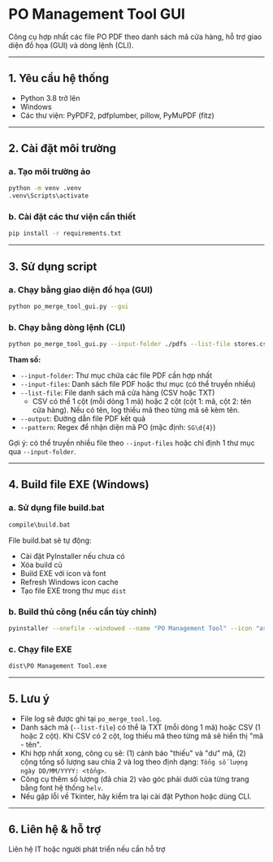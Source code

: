 # PO Management Tool GUI

Công cụ hợp nhất các file PO PDF theo danh sách mã cửa hàng, hỗ trợ giao diện đồ họa (GUI) và dòng lệnh (CLI).

---

## 1. Yêu cầu hệ thống

- Python 3.8 trở lên
- Windows
- Các thư viện: PyPDF2, pdfplumber, pillow, PyMuPDF (fitz)

---

## 2. Cài đặt môi trường

### a. Tạo môi trường ảo

```sh
python -m venv .venv
.venv\Scripts\activate
```

### b. Cài đặt các thư viện cần thiết

```sh
pip install -r requirements.txt
```

---

## 3. Sử dụng script

### a. Chạy bằng giao diện đồ họa (GUI)

```sh
python po_merge_tool_gui.py --gui
```

### b. Chạy bằng dòng lệnh (CLI)

```sh
python po_merge_tool_gui.py --input-folder ./pdfs --list-file stores.csv --output PO_FINAL.pdf
```

**Tham số:**

- `--input-folder`: Thư mục chứa các file PDF cần hợp nhất
- `--input-files`: Danh sách file PDF hoặc thư mục (có thể truyền nhiều)
- `--list-file`: File danh sách mã cửa hàng (CSV hoặc TXT)
  - CSV có thể 1 cột (mỗi dòng 1 mã) hoặc 2 cột (cột 1: mã, cột 2: tên cửa hàng). Nếu có tên, log thiếu mã theo từng mã sẽ kèm tên.
- `--output`: Đường dẫn file PDF kết quả
- `--pattern`: Regex để nhận diện mã PO (mặc định: `SG\d{4}`)

Gợi ý: có thể truyền nhiều file theo `--input-files` hoặc chỉ định 1 thư mục qua `--input-folder`.

---

## 4. Build file EXE (Windows)

### a. Sử dụng file build.bat

```sh
compile\build.bat
```

File build.bat sẽ tự động:

- Cài đặt PyInstaller nếu chưa có
- Xóa build cũ
- Build EXE với icon và font
- Refresh Windows icon cache
- Tạo file EXE trong thư mục `dist`

### b. Build thủ công (nếu cần tùy chỉnh)

```sh
pyinstaller --onefile --windowed --name "PO Management Tool" --icon "assets/icon/app.ico" src/po_merge_tool_gui.py --add-data "assets/font/Roboto-ExtraBold.ttf;font" --add-data "assets/icon;icon" --clean
```

### c. Chạy file EXE

```sh
dist\PO Management Tool.exe
```

---

## 5. Lưu ý

- File log sẽ được ghi tại `po_merge_tool.log`.
- Danh sách mã (`--list-file`) có thể là TXT (mỗi dòng 1 mã) hoặc CSV (1 hoặc 2 cột). Khi CSV có 2 cột, log thiếu mã theo từng mã sẽ hiển thị "mã - tên".
- Khi hợp nhất xong, công cụ sẽ: (1) cảnh báo "thiếu" và "dư" mã, (2) cộng tổng số lượng sau chia 2 và log theo định dạng: `Tổng số lượng ngày DD/MM/YYYY: <tổng>`.
- Công cụ thêm số lượng (đã chia 2) vào góc phải dưới của từng trang bằng font hệ thống `helv`.
- Nếu gặp lỗi về Tkinter, hãy kiểm tra lại cài đặt Python hoặc dùng CLI.

---

## 6. Liên hệ & hỗ trợ

Liên hệ IT hoặc người phát triển nếu cần hỗ trợ

